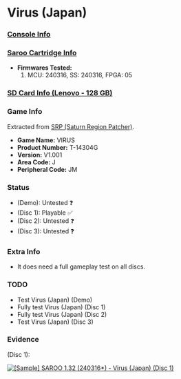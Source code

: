 # Virus (Japan)

### [Console Info](../../../../../Info/Consoles/VA13/README.md)

### [Saroo Cartridge Info](../../../../../Info/Cartridges/RetroGameParadiseStore/1.32F/README.md)

- <b>Firmwares Tested:</b>
  1. MCU: 240316, SS: 240316, FPGA: 05

### [SD Card Info (Lenovo - 128 GB)](../../../../../Info/SdCards/Lenovo/128GB/fat32/README.md)

### Game Info

Extracted from [SRP (Saturn Region Patcher)](https://segaxtreme.net/resources/saturn-region-patcher.81/download).

- <b>Game Name:</b> VIRUS
- <b>Product Number:</b> T-14304G
- <b>Version:</b> V1.001
- <b>Area Code:</b> J
- <b>Peripheral Code:</b> JM

### Status

- (Demo): Untested :question:
- (Disc 1): Playable :white_check_mark:
- (Disc 2): Untested :question:
- (Disc 3): Untested :question:

### Extra Info

- It does need a full gameplay test on all discs.

### TODO

- Test Virus (Japan) (Demo)
- Fully test Virus (Japan) (Disc 1)
- Fully test Virus (Japan) (Disc 2)
- Test Virus (Japan) (Disc 3)

### Evidence

(Disc 1):

[![[Sample] SAROO 1.32 (240316*) - Virus (Japan) (Disc 1)](https://img.youtube.com/vi/AU8N5nBY2aI/0.jpg)](https://www.youtube.com/watch?v=AU8N5nBY2aI)
